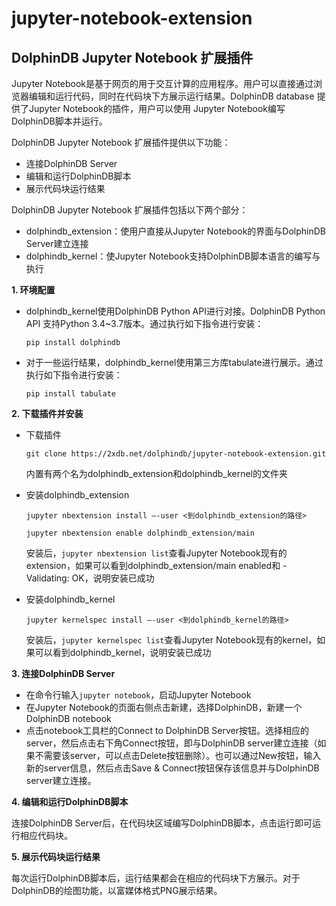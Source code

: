 # jupyter-notebook-extension
## DolphinDB Jupyter Notebook 扩展插件
Jupyter Notebook是基于网页的用于交互计算的应用程序。用户可以直接通过浏览器编辑和运行代码，同时在代码块下方展示运行结果。DolphinDB database 提供了Jupyter Notebook的插件，用户可以使用 Jupyter Notebook编写DolphinDB脚本并运行。

DolphinDB Jupyter Notebook 扩展插件提供以下功能：
- 连接DolphinDB Server
- 编辑和运行DolphinDB脚本
- 展示代码块运行结果

DolphinDB Jupyter Notebook 扩展插件包括以下两个部分：
- dolphindb_extension：使用户直接从Jupyter Notebook的界面与DolphinDB Server建立连接
- dolphindb_kernel：使Jupyter Notebook支持DolphinDB脚本语言的编写与执行

**1. 环境配置**

- dolphindb_kernel使用DolphinDB Python API进行对接。DolphinDB Python API 支持Python 3.4~3.7版本。通过执行如下指令进行安装：

    `pip install dolphindb`
- 对于一些运行结果，dolphindb_kernel使用第三方库tabulate进行展示。通过执行如下指令进行安装：

    `pip install tabulate`

**2. 下载插件并安装**

- 下载插件

    `git clone https://2xdb.net/dolphindb/jupyter-notebook-extension.git`

    内置有两个名为dolphindb_extension和dolphindb_kernel的文件夹
- 安装dolphindb_extension

    `jupyter nbextension install –-user <到dolphindb_extension的路径>`

    `jupyter nbextension enable dolphindb_extension/main`

   安装后，`jupyter nbextension list`查看Jupyter Notebook现有的extension，如果可以看到dolphindb_extension/main enabled和 - Validating: OK，说明安装已成功

- 安装dolphindb_kernel

    `jupyter kernelspec install –-user <到dolphindb_kernel的路径>`
    
   安装后，`jupyter kernelspec list`查看Jupyter Notebook现有的kernel，如果可以看到dolphindb_kernel，说明安装已成功

**3. 连接DolphinDB Server**

- 在命令行输入`jupyter notebook`，启动Jupyter Notebook
- 在Jupyter Notebook的页面右侧点击新建，选择DolphinDB，新建一个DolphinDB notebook
- 点击notebook工具栏的Connect to DolphinDB Server按钮。选择相应的server，然后点击右下角Connect按钮，即与DolphinDB server建立连接（如果不需要该server，可以点击Delete按钮删除）。也可以通过New按钮，输入新的server信息，然后点击Save & Connect按钮保存该信息并与DolphinDB server建立连接。

**4. 编辑和运行DolphinDB脚本**

连接DolphinDB Server后，在代码块区域编写DolphinDB脚本，点击运行即可运行相应代码块。

**5. 展示代码块运行结果**

每次运行DolphinDB脚本后，运行结果都会在相应的代码块下方展示。对于DolphinDB的绘图功能，以富媒体格式PNG展示结果。




